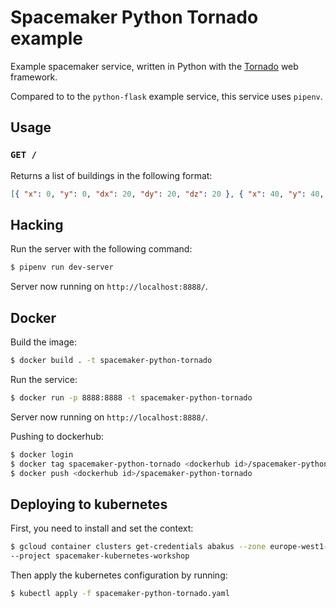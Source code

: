 # Spacemaker Python Tornado example

Example spacemaker service, written in Python with the
[Tornado](http://www.tornadoweb.org/en/latest/) web framework.

Compared to to the `python-flask` example service, this service uses `pipenv`.

## Usage

### `GET /`

Returns a list of buildings in the following format:

```json
[{ "x": 0, "y": 0, "dx": 20, "dy": 20, "dz": 20 }, { "x": 40, "y": 40, "dx": 20, "dy": 20, "dz": 40 }]
```

## Hacking

Run the server with the following command:

```bash
$ pipenv run dev-server
```

Server now running on `http://localhost:8888/`.

## Docker

Build the image:

```bash
$ docker build . -t spacemaker-python-tornado
```

Run the service:

```bash
$ docker run -p 8888:8888 -t spacemaker-python-tornado
```

Server now running on `http://localhost:8888/`.

Pushing to dockerhub:

```bash
$ docker login
$ docker tag spacemaker-python-tornado <dockerhub id>/spacemaker-python-tornado
$ docker push <dockerhub id>/spacemaker-python-tornado
```

## Deploying to kubernetes

First, you need to install and set the context:

```bash
$ gcloud container clusters get-credentials abakus --zone europe-west1-b \
--project spacemaker-kubernetes-workshop
```

Then apply the kubernetes configuration by running:

```bash
$ kubectl apply -f spacemaker-python-tornado.yaml
```

